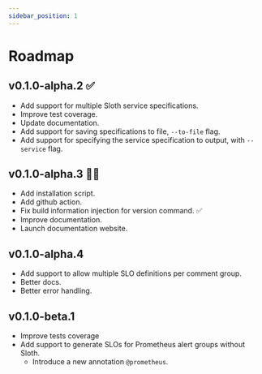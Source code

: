 ```yaml
---
sidebar_position: 1
---
```


# Roadmap

## v0.1.0-alpha.2 ✅

* Add support for multiple Sloth service specifications.
* Improve test coverage.
* Update documentation.
* Add support for saving specifications to file, `--to-file` flag.
* Add support for specifying the service specification to output, with `--service` flag.

## v0.1.0-alpha.3 👨‍💻

* Add installation script.
* Add github action.
* Fix build information injection for version command. ✅
* Improve documentation.
* Launch documentation website.

## v0.1.0-alpha.4
* Add support to allow multiple SLO definitions per comment group.
* Better docs.
* Better error handling.

## v0.1.0-beta.1
* Improve tests coverage
* Add support to generate SLOs for Prometheus alert groups without Sloth.
  * Introduce a new annotation `@prometheus`.